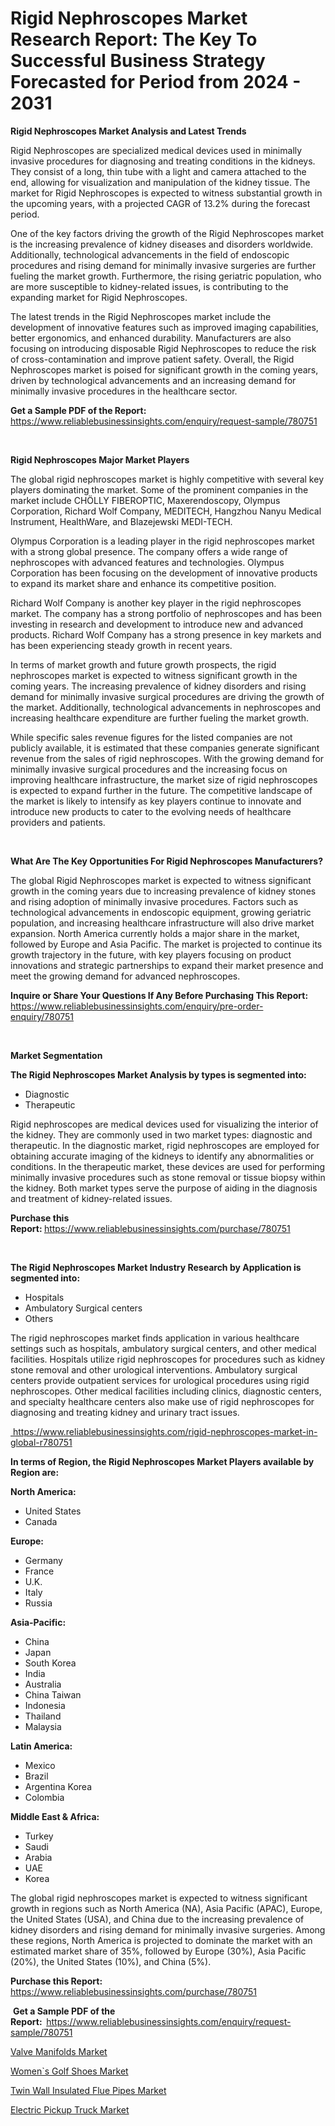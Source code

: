 <p><h1>Rigid Nephroscopes Market Research Report: The Key To Successful Business Strategy Forecasted for Period from 2024 - 2031</h1></p><p><strong>Rigid Nephroscopes Market Analysis and Latest Trends</strong></p>
<p><p>Rigid Nephroscopes are specialized medical devices used in minimally invasive procedures for diagnosing and treating conditions in the kidneys. They consist of a long, thin tube with a light and camera attached to the end, allowing for visualization and manipulation of the kidney tissue. The market for Rigid Nephroscopes is expected to witness substantial growth in the upcoming years, with a projected CAGR of 13.2% during the forecast period.</p><p>One of the key factors driving the growth of the Rigid Nephroscopes market is the increasing prevalence of kidney diseases and disorders worldwide. Additionally, technological advancements in the field of endoscopic procedures and rising demand for minimally invasive surgeries are further fueling the market growth. Furthermore, the rising geriatric population, who are more susceptible to kidney-related issues, is contributing to the expanding market for Rigid Nephroscopes.</p><p>The latest trends in the Rigid Nephroscopes market include the development of innovative features such as improved imaging capabilities, better ergonomics, and enhanced durability. Manufacturers are also focusing on introducing disposable Rigid Nephroscopes to reduce the risk of cross-contamination and improve patient safety. Overall, the Rigid Nephroscopes market is poised for significant growth in the coming years, driven by technological advancements and an increasing demand for minimally invasive procedures in the healthcare sector.</p></p>
<p><strong>Get a Sample PDF of the Report:&nbsp;</strong> <a href="https://www.reliablebusinessinsights.com/enquiry/request-sample/780751">https://www.reliablebusinessinsights.com/enquiry/request-sample/780751</a></p>
<p>&nbsp;</p>
<p><strong>Rigid Nephroscopes Major Market Players</strong></p>
<p><p>The global rigid nephroscopes market is highly competitive with several key players dominating the market. Some of the prominent companies in the market include CHÖLLY FIBEROPTIC, Maxerendoscopy, Olympus Corporation, Richard Wolf Company, MEDITECH, Hangzhou Nanyu Medical Instrument, HealthWare, and Blazejewski MEDI-TECH.</p><p>Olympus Corporation is a leading player in the rigid nephroscopes market with a strong global presence. The company offers a wide range of nephroscopes with advanced features and technologies. Olympus Corporation has been focusing on the development of innovative products to expand its market share and enhance its competitive position.</p><p>Richard Wolf Company is another key player in the rigid nephroscopes market. The company has a strong portfolio of nephroscopes and has been investing in research and development to introduce new and advanced products. Richard Wolf Company has a strong presence in key markets and has been experiencing steady growth in recent years.</p><p>In terms of market growth and future growth prospects, the rigid nephroscopes market is expected to witness significant growth in the coming years. The increasing prevalence of kidney disorders and rising demand for minimally invasive surgical procedures are driving the growth of the market. Additionally, technological advancements in nephroscopes and increasing healthcare expenditure are further fueling the market growth.</p><p>While specific sales revenue figures for the listed companies are not publicly available, it is estimated that these companies generate significant revenue from the sales of rigid nephroscopes. With the growing demand for minimally invasive surgical procedures and the increasing focus on improving healthcare infrastructure, the market size of rigid nephroscopes is expected to expand further in the future. The competitive landscape of the market is likely to intensify as key players continue to innovate and introduce new products to cater to the evolving needs of healthcare providers and patients.</p></p>
<p>&nbsp;</p>
<p><strong>What Are The Key Opportunities For Rigid Nephroscopes Manufacturers?</strong></p>
<p><p>The global Rigid Nephroscopes market is expected to witness significant growth in the coming years due to increasing prevalence of kidney stones and rising adoption of minimally invasive procedures. Factors such as technological advancements in endoscopic equipment, growing geriatric population, and increasing healthcare infrastructure will also drive market expansion. North America currently holds a major share in the market, followed by Europe and Asia Pacific. The market is projected to continue its growth trajectory in the future, with key players focusing on product innovations and strategic partnerships to expand their market presence and meet the growing demand for advanced nephroscopes.</p></p>
<p><strong>Inquire or Share Your Questions If Any Before Purchasing This Report:</strong> <a href="https://www.reliablebusinessinsights.com/enquiry/pre-order-enquiry/780751">https://www.reliablebusinessinsights.com/enquiry/pre-order-enquiry/780751</a></p>
<p>&nbsp;</p>
<p><strong>Market Segmentation</strong></p>
<p><strong>The Rigid Nephroscopes Market Analysis by types is segmented into:</strong></p>
<p><ul><li>Diagnostic</li><li>Therapeutic</li></ul></p>
<p><p>Rigid nephroscopes are medical devices used for visualizing the interior of the kidney. They are commonly used in two market types: diagnostic and therapeutic. In the diagnostic market, rigid nephroscopes are employed for obtaining accurate imaging of the kidneys to identify any abnormalities or conditions. In the therapeutic market, these devices are used for performing minimally invasive procedures such as stone removal or tissue biopsy within the kidney. Both market types serve the purpose of aiding in the diagnosis and treatment of kidney-related issues.</p></p>
<p><strong>Purchase this Report:&nbsp;</strong><a href="https://www.reliablebusinessinsights.com/purchase/780751">https://www.reliablebusinessinsights.com/purchase/780751</a></p>
<p>&nbsp;</p>
<p><strong>The Rigid Nephroscopes Market Industry Research by Application is segmented into:</strong></p>
<p><ul><li>Hospitals</li><li>Ambulatory Surgical centers</li><li>Others</li></ul></p>
<p><p>The rigid nephroscopes market finds application in various healthcare settings such as hospitals, ambulatory surgical centers, and other medical facilities. Hospitals utilize rigid nephroscopes for procedures such as kidney stone removal and other urological interventions. Ambulatory surgical centers provide outpatient services for urological procedures using rigid nephroscopes. Other medical facilities including clinics, diagnostic centers, and specialty healthcare centers also make use of rigid nephroscopes for diagnosing and treating kidney and urinary tract issues.</p></p>
<p><a href="https://www.reliablebusinessinsights.com/rigid-nephroscopes-market-in-global-r780751">&nbsp;https://www.reliablebusinessinsights.com/rigid-nephroscopes-market-in-global-r780751</a></p>
<p><strong>In terms of Region, the Rigid Nephroscopes Market Players available by Region are:</strong></p>
<p>
    <p> <strong> North America: </strong>
        <ul>
            <li>United States</li>
            <li>Canada</li>
        </ul>
        </p> 
    <p> <strong> Europe: </strong>
        <ul>
            <li>Germany</li>
            <li>France</li>
            <li>U.K.</li>
            <li>Italy</li>
            <li>Russia</li>
        </ul>
        </p> 
    <p> <strong> Asia-Pacific: </strong>
        <ul>
            <li>China</li>
            <li>Japan</li>
            <li>South Korea</li>
            <li>India</li>
            <li>Australia</li>
            <li>China Taiwan</li>
            <li>Indonesia</li>
            <li>Thailand</li>
            <li>Malaysia</li>
        </ul>
        </p> 
    <p> <strong> Latin America: </strong>
        <ul>
            <li>Mexico</li>
            <li>Brazil</li>
            <li>Argentina Korea</li>
            <li>Colombia</li>
        </ul>
        </p> 
    <p> <strong> Middle East & Africa: </strong>
        <ul>
            <li>Turkey</li>
            <li>Saudi</li>
            <li>Arabia</li>
            <li>UAE</li>
            <li>Korea</li>
        </ul>
    </p>
    </p>
<p><p>The global rigid nephroscopes market is expected to witness significant growth in regions such as North America (NA), Asia Pacific (APAC), Europe, the United States (USA), and China due to the increasing prevalence of kidney disorders and rising demand for minimally invasive surgeries. Among these regions, North America is projected to dominate the market with an estimated market share of 35%, followed by Europe (30%), Asia Pacific (20%), the United States (10%), and China (5%).</p></p>
<p><strong>Purchase this Report: </strong><a href="https://www.reliablebusinessinsights.com/purchase/780751">https://www.reliablebusinessinsights.com/purchase/780751</a></p>
<p>&nbsp;<strong>Get a Sample PDF of the Report:&nbsp;&nbsp;</strong><a href="https://www.reliablebusinessinsights.com/enquiry/request-sample/780751">https://www.reliablebusinessinsights.com/enquiry/request-sample/780751</a></p>
<p><strong></strong></p>
<p><p><a href="https://github.com/BurtonGALEN/Market-Research-Report-List-1/blob/main/valve-manifolds-market.md">Valve Manifolds Market</a></p><p><a href="https://medium.com/@jewelmohr25/emerging-trends-in-women-s-golf-shoes-market-global-outlook-and-future-prospects-from-2024-2031-5ebb170dea64">Women`s Golf Shoes Market</a></p><p><a href="https://github.com/VincentButlerjXXf/Market-Research-Report-List-1/blob/main/twin-wall-insulated-flue-pipes-market.md">Twin Wall Insulated Flue Pipes Market</a></p><p><a href="https://medium.com/@tedbrakus/electric-pickup-truck-market-trends-focusing-on-electric-pickup-truck-market-insight-and-forecast-0a4fbdd4c23e">Electric Pickup Truck Market</a></p></p>